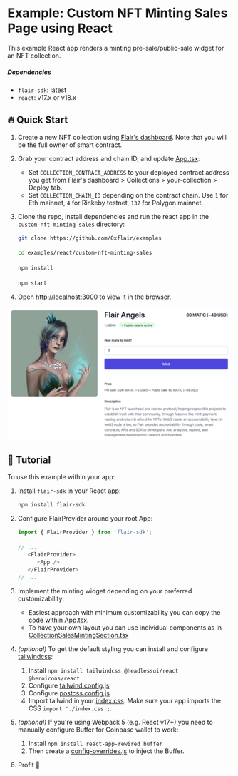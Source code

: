 # Example: Custom NFT Minting Sales Page using React

This example React app renders a minting pre-sale/public-sale widget for an NFT collection.

##### Dependencies

* `flair-sdk`: latest
* `react`: v17.x or v18.x

## :fire: Quick Start

1. Create a new NFT collection using [Flair's dashboard](https://app.flair.finance/collections). Note that you will be the full owner of smart contract.
2. Grab your contract address and chain ID, and update [App.tsx](./src/App.tsx):
   * Set `COLLECTION_CONTRACT_ADDRESS` to your deployed contract address you get from Flair's dashboard > Collections > your-collection > Deploy tab.
   * Set `COLLECTION_CHAIN_ID` depending on the contract chain. Use `1` for Eth mainnet, `4` for Rinkeby testnet, `137` for Polygon mainnet.
3. Clone the repo, install dependencies and run the react app in the `custom-nft-minting-sales` directory:

   ```sh
   git clone https://github.com/0xflair/examples

   cd examples/react/custom-nft-minting-sales

   npm install

   npm start
   ```

4. Open [http://localhost:3000](http://localhost:3000) to view it in the browser.

![Screenshot](./collection-public-minting.png)

## 🔮 Tutorial

To use this example within your app:

1. Install `flair-sdk` in your React app:

   ```sh
   npm install flair-sdk
   ```

2. Configure FlairProvider around your root App:

   ```ts
   import { FlairProvider } from 'flair-sdk';

   // ...
      <FlairProvider>
         <App />
      </FlairProvider>
   // ...
   ```

3. Implement the minting widget depending on your preferred customizability:
   * Easiest approach with minimum customizability you can copy the code within [App.tsx](./src/App.tsx).
   * To have your own layout you can use individual components as in [CollectionSalesMintingSection.tsx](https://github.com/0xflair/typescript-sdk/blob/main/packages/react-nft-collections/src/extensions/sales/sections/CollectionSalesMintingSection.tsx#L28-L135)

4. *(optional)* To get the default styling you can install and configure [tailwindcss](https://tailwindcss.com/docs/installation/using-postcss):
   1. Install `npm install tailwindcss @headlessui/react @heroicons/react`
   2. Configure [tailwind.config.js](./tailwind.config.js)
   3. Configure [postcss.config.js](./postcss.config.js)
   4. Import tailwind in your [index.css](./src/index.css). Make sure your app imports the CSS `import './index.css';`.

5. *(optional)* If you're using Webpack 5 (e.g. React v17+) you need to manually configure Buffer for Coinbase wallet to work:
   1. Install `npm install react-app-rewired buffer`
   2. Then create a [config-overrides.js](config-overrides.js) to inject the Buffer.

6. Profit :rocket:
